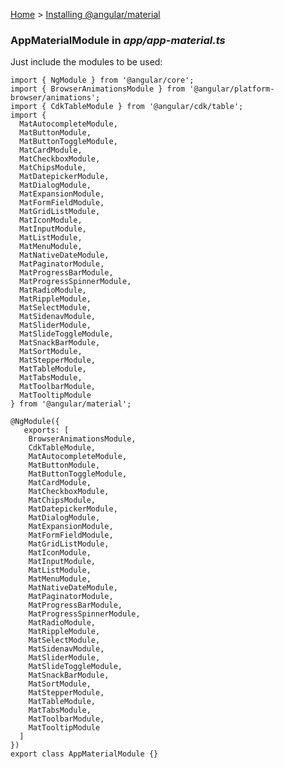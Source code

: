 [Home](../README.md) > [Installing @angular/material](./material.md)
### AppMaterialModule in *app/app-material.ts*
Just include the modules to be used:
 
    import { NgModule } from '@angular/core';
    import { BrowserAnimationsModule } from '@angular/platform-browser/animations';
    import { CdkTableModule } from '@angular/cdk/table';
    import {
      MatAutocompleteModule,
      MatButtonModule,
      MatButtonToggleModule,
      MatCardModule,
      MatCheckboxModule,
      MatChipsModule,
      MatDatepickerModule,
      MatDialogModule,
      MatExpansionModule,
      MatFormFieldModule,
      MatGridListModule,
      MatIconModule,
      MatInputModule,
      MatListModule,
      MatMenuModule,
      MatNativeDateModule,
      MatPaginatorModule,
      MatProgressBarModule,
      MatProgressSpinnerModule,
      MatRadioModule,
      MatRippleModule,
      MatSelectModule,
      MatSidenavModule,
      MatSliderModule,
      MatSlideToggleModule,
      MatSnackBarModule,
      MatSortModule,
      MatStepperModule,
      MatTableModule,
      MatTabsModule,
      MatToolbarModule,
      MatTooltipModule
    } from '@angular/material';
    
    @NgModule({
       exports: [
        BrowserAnimationsModule,
        CdkTableModule,
        MatAutocompleteModule,
        MatButtonModule,
        MatButtonToggleModule,
        MatCardModule,
        MatCheckboxModule,
        MatChipsModule,
        MatDatepickerModule,
        MatDialogModule,
        MatExpansionModule,
        MatFormFieldModule,
        MatGridListModule,
        MatIconModule,
        MatInputModule,
        MatListModule,
        MatMenuModule,
        MatNativeDateModule,
        MatPaginatorModule,
        MatProgressBarModule,
        MatProgressSpinnerModule,
        MatRadioModule,
        MatRippleModule,
        MatSelectModule,
        MatSidenavModule,
        MatSliderModule,
        MatSlideToggleModule,
        MatSnackBarModule,
        MatSortModule,
        MatStepperModule,
        MatTableModule,
        MatTabsModule,
        MatToolbarModule,
        MatTooltipModule
      ]
    })
    export class AppMaterialModule {}
    
